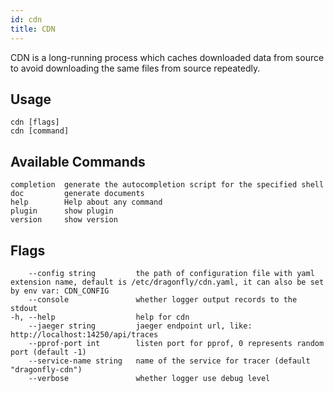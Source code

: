 ```yaml
---
id: cdn
title: CDN
---
```


CDN is a long-running process which caches downloaded data
from source to avoid downloading the same files from source repeatedly.

## Usage

```shell
cdn [flags]
cdn [command]
```

## Available Commands

```text
completion  generate the autocompletion script for the specified shell
doc         generate documents
help        Help about any command
plugin      show plugin
version     show version
```

## Flags

<!-- markdownlint-disable -->

```text
    --config string         the path of configuration file with yaml extension name, default is /etc/dragonfly/cdn.yaml, it can also be set by env var: CDN_CONFIG
    --console               whether logger output records to the stdout
-h, --help                  help for cdn
    --jaeger string         jaeger endpoint url, like: http://localhost:14250/api/traces
    --pprof-port int        listen port for pprof, 0 represents random port (default -1)
    --service-name string   name of the service for tracer (default "dragonfly-cdn")
    --verbose               whether logger use debug level
```

<!-- markdownlint-restore -->
